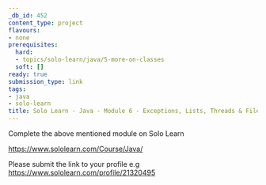 ```yaml
---
_db_id: 452
content_type: project
flavours:
- none
prerequisites:
  hard:
  - topics/solo-learn/java/5-more-on-classes
  soft: []
ready: true
submission_type: link
tags:
- java
- solo-learn
title: Solo Learn - Java - Module 6 - Exceptions, Lists, Threads & Files - Depricated
---
```


Complete the above mentioned module on Solo Learn

https://www.sololearn.com/Course/Java/

Please submit the link to your profile e.g https://www.sololearn.com/profile/21320495